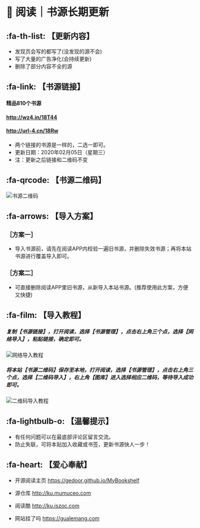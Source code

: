 # 📖 阅读｜书源长期更新

##  :fa-th-list: 【更新内容】

- 发现页会写的都写了(没发现的源不会)
- 写了大量的广告净化(会持续更新)
- 删除了部分内容不全的源

##  :fa-link: 【书源链接】

#### 精品810个书源
#### http://wz4.in/18T44
#### http://url-4.cn/18Rw
- 两个链接的书源是一样的，二选一即可。
- 更新日期：2020年02月05日（星期三）
- 注：更新之后链接和二维码不变

##  :fa-qrcode: 【书源二维码】

![书源二维码](https://images.gitee.com/uploads/images/2020/0112/161800_f306b3ea_5572791.png "书源二维码.png")

##  :fa-arrows: 【导入方案】

### ［方案一］
- 导入书源前，请先在阅读APP内校验一遍旧书源，并删除失效书源；再将本站书源进行覆盖导入即可。

### ［方案二］
- 可直接删除阅读APP里旧书源，从新导入本站书源。(推荐使用此方案，方便又快捷)


##  :fa-film: 【导入教程】

##### 复制【书源链接】，打开阅读，选择【书源管理】，点击右上角三个点，选择【网络导入】，粘贴链接，确定即可。
![网络导入教程](https://images.gitee.com/uploads/images/2020/0116/043317_4866ecb8_5572791.png "网络导入.png")
##### 将本站【书源二维码】保存至本地，打开阅读，选择【书源管理】，点击右上角三个点，选择【二维码导入】，右上角【图库】进入选择相应二维码，等待导入成功即可。
![二维码导入教程](https://images.gitee.com/uploads/images/2020/0116/045835_d9f8b4cd_5572791.png "二维码导入.png")

##  :fa-lightbulb-o: 【温馨提示】

- 有任何问题可以在最底部评论区留言交流。
- 防止失联，可将本贴加入收藏或书签，更新书源快人一步！

##  :fa-heart: 【爱心奉献】

- 开源阅读主页
https://gedoor.github.io/MyBookshelf

- 源仓库
http://ku.mumuceo.com

- 阅读酷
http://ku.iszoc.com

- 网站挂了吗
https://gualemang.com